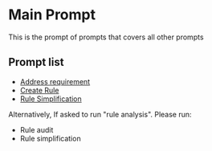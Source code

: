 # Main Prompt

This is the prompt of prompts that covers all other prompts

## Prompt list

- [Address requirement](analysis/addressrequirement.prompt.md)
- [Create Rule](rule/createrule.prompt.md)
- [Rule Simplification](analysis/rulesimplification.prompt.md)

Alternatively, If asked to run "rule analysis". Please run:
- Rule audit
- Rule simplification